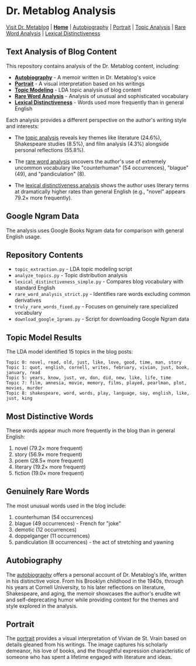 # Dr. Metablog Analysis

[Visit Dr. Metablog](https://www.drmetablog.com/) | **[Home](README.md)** | [Autobiography](autobiography_of_dr_metablog.md) | [Portrait](portrait_of_dr_metablog.md) | [Topic Analysis](topic_analysis_report.md) | [Rare Word Analysis](rare_word_analysis.md) | [Lexical Distinctiveness](distinctive_vocabulary.md)

## Text Analysis of Blog Content

This repository contains analysis of the Dr. Metablog content, including:

- **[Autobiography](autobiography_of_dr_metablog.md)** - A memoir written in Dr. Metablog's voice
- **[Portrait](portrait_of_dr_metablog.md)** - A visual interpretation based on his writings
- **[Topic Modeling](topic_analysis_report.md)** - LDA topic analysis of blog content
- **[Rare Word Analysis](rare_word_analysis.md)** - Analysis of unusual and sophisticated vocabulary
- **[Lexical Distinctiveness](distinctive_vocabulary.md)** - Words used more frequently than in general English

Each analysis provides a different perspective on the author's writing style and interests:

- The [topic analysis](topic_analysis_report.md) reveals key themes like literature (24.6%), Shakespeare studies (8.5%), and film analysis (4.3%) alongside personal reflections (55.8%).

- The [rare word analysis](rare_word_analysis.md) uncovers the author's use of extremely uncommon vocabulary like "counterhuman" (54 occurrences), "blague" (49), and "pandiculation" (8).

- The [lexical distinctiveness analysis](distinctive_vocabulary.md) shows the author uses literary terms at dramatically higher rates than general English (e.g., "novel" appears 79.2× more frequently).

## Google Ngram Data

The analysis uses Google Books Ngram data for comparison with general English usage.

## Repository Contents

- `topic_extraction.py` - LDA topic modeling script
- `analyze_topics.py` - Topic distribution analysis
- `lexical_distinctiveness_simple.py` - Compares blog vocabulary with standard English
- `rare_word_analysis_strict.py` - Identifies rare words excluding common derivatives
- `truly_rare_words_fixed.py` - Focuses on genuinely rare specialized vocabulary
- `download_google_1grams.py` - Script for downloading Google Ngram data

## Topic Model Results

The LDA model identified 15 topics in the blog posts:

```
Topic 0: novel, read, old, just, like, love, good, time, man, story
Topic 1: quot, english, cornell, writes, february, vivian, just, book, january, read
Topic 5: years, know, just, ve, don, did, new, like, life, time
Topic 7: film, amnesia, movie, memory, films, played, pearlman, plot, movies, murder
Topic 8: shakespeare, word, words, play, language, say, english, like, just, king
```

## Most Distinctive Words

These words appear much more frequently in the blog than in general English:

1. novel (79.2× more frequent)
2. story (56.9× more frequent)
3. poem (28.5× more frequent)
4. literary (19.2× more frequent)
5. fiction (19.0× more frequent)

## Genuinely Rare Words

The most unusual words used in the blog include:

1. counterhuman (54 occurrences)
2. blague (49 occurrences) - French for "joke"
3. demotic (12 occurrences)
4. doppelganger (11 occurrences)
5. pandiculation (8 occurrences) - the act of stretching and yawning

## Autobiography

The [autobiography](autobiography_of_dr_metablog.md) offers a personal account of Dr. Metablog's life, written in his distinctive voice. From his Brooklyn childhood in the 1940s, through his years at Cornell University, to his later reflections on literature, Shakespeare, and aging, the memoir showcases the author's erudite wit and self-deprecating humor while providing context for the themes and style explored in the analysis.

## Portrait

The [portrait](portrait_of_dr_metablog.md) provides a visual interpretation of Vivian de St. Vrain based on details gleaned from his writings. The image captures his scholarly demeanor, his love of books, and the thoughtful expression characteristic of someone who has spent a lifetime engaged with literature and ideas.
